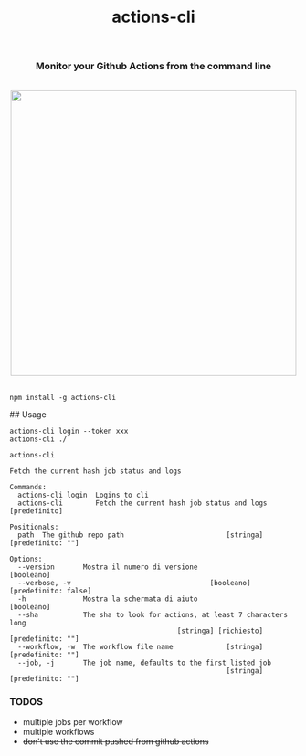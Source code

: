 <div align='center'>
    <br/>
    <br/>
    <h1>actions-cli</h1>
    <br/>
    <h3>Monitor your Github Actions from the command line</h3>
    <br/>
    <img width='500px' src='https://media.giphy.com/media/JUYF1dCf2qQ1T63VFU/giphy.gif'>
    <br/>
    <br/>
</div>

```
npm install -g actions-cli
```

## Usage

```
actions-cli login --token xxx
actions-cli ./
```

```
actions-cli

Fetch the current hash job status and logs

Commands:
  actions-cli login  Logins to cli
  actions-cli        Fetch the current hash job status and logs    [predefinito]

Positionals:
  path  The github repo path                         [stringa] [predefinito: ""]

Options:
  --version       Mostra il numero di versione                        [booleano]
  --verbose, -v                                  [booleano] [predefinito: false]
  -h              Mostra la schermata di aiuto                        [booleano]
  --sha           The sha to look for actions, at least 7 characters long
                                         [stringa] [richiesto] [predefinito: ""]
  --workflow, -w  The workflow file name             [stringa] [predefinito: ""]
  --job, -j       The job name, defaults to the first listed job
                                                     [stringa] [predefinito: ""]
```

### TODOS

-   multiple jobs per workflow
-   multiple workflows
-   ~~don't use the commit pushed from github actions~~
